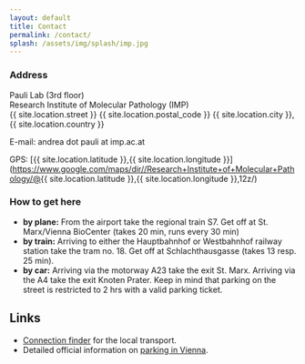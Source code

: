 ```yaml
---
layout: default
title: Contact
permalink: /contact/
splash: /assets/img/splash/imp.jpg
---
```

<div class="row">
  <div class="col-sm-6">
  <div id="contact_map"></div>
  <script>
  function initMap() {
    var loc = {lat: {{ site.location.latitude }}, lng: {{ site.location.longitude }} };
    var map = new google.maps.Map(document.getElementById('contact_map'), {
      zoom: 16, center: loc,
panControl:false,
zoomControl:true,
mapTypeControl:false,
scaleControl:true,
streetViewControl:false,
overviewMapControl:false,
rotateControl:false
    });
    var marker = new google.maps.Marker({
      position: loc, map: map
    });
    {% include maps_style_silver %}
  }
  </script>
  <script async defer src="https://maps.googleapis.com/maps/api/js?key=AIzaSyByeuBHHFBQCKMGTe5okMzyofx_RDphujQ&callback=initMap"></script>
  </div>
  <div class="col-sm-6" markdown="1">

### Address

Pauli Lab (3rd floor)  
Research Institute of Molecular Pathology (IMP)  
{{ site.location.street }}
{{ site.location.postal_code }} {{ site.location.city }}, {{ site.location.country }}

E-mail: andrea dot pauli at imp.ac.at

GPS: [{{ site.location.latitude }},{{ site.location.longitude }}](https://www.google.com/maps/dir//Research+Institute+of+Molecular+Pathology/@{{ site.location.latitude }},{{ site.location.longitude }},12z/)

### How to get here

* __by plane:__ From the airport take the regional train S7. Get off at St. Marx/Vienna BioCenter (takes 20 min, runs every 30 min)
* __by train:__ Arriving to either the Hauptbahnhof or Westbahnhof railway station take the tram no. 18. Get off at Schlachthausgasse (takes 13 resp. 25 min).
* __by car:__ Arriving via the motorway A23 take the exit St. Marx. Arriving via the A4
  take the exit Knoten Prater. Keep in mind that parking on the street
  is restricted to 2 hrs with a valid parking ticket.

## Links

* [Connection finder](https://www.wienerlinien.at/eportal3/ep/tab.do?tabId=0) for the local transport.
* Detailed official information on [parking in Vienna](https://www.wien.gv.at/english/transportation/parking/shortterm.htm).

</div>
</div>
